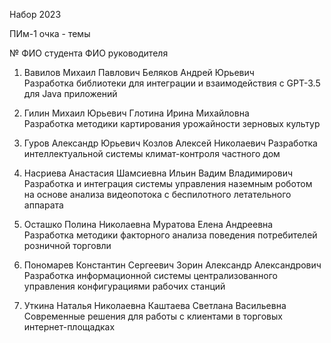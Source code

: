 Набор 2023

ПИм-1 очка - темы

№  ФИО студента                     ФИО руководителя

1. Вавилов Михаил Павлович          Беляков Андрей Юрьевич  
Разработка библиотеки для интеграции и взаимодействия с GPT-3.5 для Java приложений

2. Гилин Михаил Юрьевич             Глотина Ирина Михайловна  
Разработка методики картирования урожайности зерновых культур

3. Гуров Александр Юрьевич          Козлов Алексей Николаевич
Разработка интеллектуальной системы климат-контроля частного дом

4. Насриева Анастасия Шамсиевна     Ильин Вадим Владимирович  
Разработка и интеграция системы управления наземным роботом на основе анализа видеопотока с беспилотного летательного аппарата

5. Осташко Полина Николаевна        Муратова Елена Андреевна
Разработка методики факторного анализа поведения потребителей розничной торговли

6. Пономарев Константин Сергеевич   Зорин Александр Александрович  
Разработка информационной системы централизованного управления конфигурациями рабочих станций

7. Уткина Наталья Николаевна        Каштаева Светлана Васильевна
Современные решения для работы с клиентами в торговых интернет-площадках
